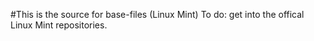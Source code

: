 #This is the source for base-files (Linux Mint)
To do: get into the offical Linux Mint repositories.
